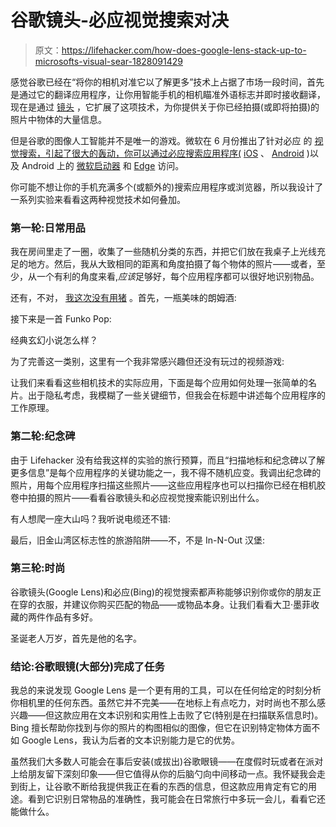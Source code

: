 # 谷歌镜头-必应视觉搜索对决

> 原文：<https://lifehacker.com/how-does-google-lens-stack-up-to-microsofts-visual-sear-1828091429>

感觉谷歌已经在“将你的相机对准它以了解更多”技术上占据了市场一段时间，首先是通过它的翻译应用程序，让你用智能手机的相机瞄准外语标志并即时接收翻译，现在是通过 [镜头](https://www.blog.google/products/google-lens/google-lens-real-time-answers-questions-about-world-around-you/) ，它扩展了这项技术，为你提供关于你已经拍摄(或即将拍摄)的照片中物体的大量信息。



但是谷歌的图像人工智能并不是唯一的游戏。微软在 6 月份推出了针对必应 的 [视觉搜索，引起了很大的轰动，你可以通过必应搜索应用程序(](https://blogs.bing.com/search/june-2018/Visual-search-from-Bing-now-lets-you-search-what-you-see) [iOS](https://itunes.apple.com/us/app/bing-search/id345323231?mt=8) 、 [Android](https://play.google.com/store/apps/details?id=com.microsoft.bing&hl=en_US) )以及 Android 上的 [微软启动器](https://play.google.com/store/apps/details?id=com.microsoft.launcher&hl=en_US) 和 [Edge](https://www.microsoft.com/en-us/windows/microsoft-edge-mobile) 访问。

你可能不想让你的手机充满多个(或额外的)搜索应用程序或浏览器，所以我设计了一系列实验来看看这两种视觉技术如何叠加。

### 第一轮:日常用品

我在房间里走了一圈，收集了一些随机分类的东西，并把它们放在我桌子上光线充足的地方。然后，我从大致相同的距离和角度拍摄了每个物体的照片——或者，至少，从一个有利的角度来看,*应该*足够好，每个应用程序都可以很好地识别物品。

还有，不对， [我这次没有用猪](https://lifehacker.com/which-ar-measuring-app-is-more-accurate-1827242756) 。首先，一瓶美味的朗姆酒:

接下来是一首 Funko Pop:

经典玄幻小说怎么样？

为了完善这一类别，这里有一个我非常感兴趣但还没有玩过的视频游戏:

让我们来看看这些相机技术的实际应用，下面是每个应用如何处理一张简单的名片。出于隐私考虑，我模糊了一些关键细节，但我会在标题中讲述每个应用程序的工作原理。

### 第二轮:纪念碑

由于 Lifehacker 没有给我这样的实验的旅行预算，而且“扫描地标和纪念碑以了解更多信息”是每个应用程序的关键功能之一，我不得不随机应变。我调出纪念碑的照片，用每个应用程序扫描这些照片——这些应用程序也可以扫描你已经在相机胶卷中拍摄的照片——看看谷歌镜头和必应视觉搜索能识别出什么。

有人想爬一座大山吗？我听说电缆还不错:

最后，旧金山湾区标志性的旅游陷阱——不，不是 In-N-Out 汉堡:

### 第三轮:时尚

谷歌镜头(Google Lens)和必应(Bing)的视觉搜索都声称能够识别你或你的朋友正在穿的衣服，并建议你购买匹配的物品——或物品本身。让我们看看大卫·墨菲收藏的两件作品有多好。

圣诞老人万岁，首先是他的名字。

### 结论:谷歌眼镜(大部分)完成了任务

我总的来说发现 Google Lens 是一个更有用的工具，可以在任何给定的时刻分析你相机里的任何东西。虽然它并不完美——在地标上有点吃力，对时尚也不那么感兴趣——但这款应用在文本识别和实用性上击败了它(特别是在扫描联系信息时)。Bing 擅长帮助你找到与你的照片的构图相似的图像，但它在识别特定物体方面不如 Google Lens，我认为后者的文本识别能力是它的优势。

虽然我们大多数人可能会在事后安装(或拔出)谷歌眼镜——在度假时玩或者在派对上给朋友留下深刻印象——但它值得从你的后脑勺向中间移动一点。我怀疑我会走到街上，让谷歌不断给我提供我正在看的东西的信息，但这款应用肯定有它的用途。看到它识别日常物品的准确性，我可能会在日常旅行中多玩一会儿，看看它还能做什么。